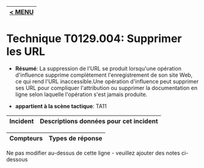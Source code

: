 |[< MENU](../../README.md)|
|---|
# Technique T0129.004: Supprimer les URL

* **Résumé**: La suppression de l'URL se produit lorsqu'une opération d'influence supprime complètement l'enregistrement de son site Web, ce qui rend l'URL inaccessible.Une opération d'influence peut supprimer ses URL pour compliquer l'attribution ou supprimer la documentation en ligne selon laquelle l'opération s'est jamais produite.

* **appartient à la scène tactique**: TA11


|Incident |Descriptions données pour cet incident |
|-------- |-------------------- |



|Compteurs |Types de réponse |
|-------- |-------------- |


Ne pas modifier au-dessus de cette ligne - veuillez ajouter des notes ci-dessous